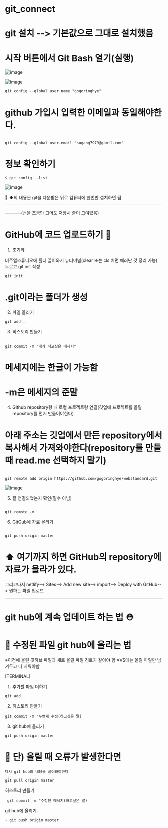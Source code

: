 # git_connect

# git 설치 --> 기본값으로 그대로 설치했음

# 시작 버튼에서 Git Bash 열기(실행)
![image](https://github.com/gogoringhye/git_connect/assets/145514996/35a9bc5e-f865-4089-aa6f-d5b45a778c10)

![image](https://github.com/gogoringhye/git_connect/assets/145514996/2f128e3b-0778-4127-baac-c974d0174f92)

```
git config --global user.name "gogoringhye"
```

# github 가입시 입력한 이메일과 동일해야한다.
```

git config --global user.email "sugang7979@gamil.com"
```

# 정보 확인하기
```
$ git config --list
```
![image](https://github.com/gogoringhye/git_connect/assets/145514996/a9e35240-2415-4c9f-9599-7b06f4cf6792)

👶 ⬆️의 내용은 git을 다운받은 뒤로 컴퓨터에 한번만 설치하면 됨

--------

--------(선을 조금만 그어도 저장시 줄이 그여있음)

# GitHub에 코드 업로드하기 🥶

1. 초기화

비주얼스튜디오에 폴더 끌어와서 뉴터미널(clear 또는 cls 치면 에러난 것 정리 가능) 누르고 git init 작성
```
git init
```

# .git이라는 폴더가 생성

2. 파일 올리기

```
git add .
```

3. 히스토리 만들기
```

git commit -m "내가 적고싶은 메세지" 
```
# 메세지에는 한글이 가능함
# -m은 메세지의 준말

4. Github repository랑 내 로컬 프로젝트랑 연결(깃업에 프로젝트를 올릴 repository를 먼저 만들어야한다)
# 아래 주소는 깃업에서 만든 repository에서 복사해서 가져와야한다(repository를 만들 때 read.me 선택하지 말기)

```

git remote add origin https://github.com/gogoringhye/webstandard.git
```
![image](https://github.com/gogoringhye/git_connect/assets/145514996/f67e899b-128d-471c-9605-9a601c634961)

5. 잘 연결되었는지 확인(필수 아님)
```

git remote -v
```

6. GitGub에 자료 올리기
```

git push origin master
```

# ⬆️ 여기까지 하면 GitHub의 repository에 자료가 올라가 있다.


그리고나서 netlify--> Sites--> Add new site--> import--> Deploy with GitHub--> 원하는 파일 업로드


--------------
# git hub에 계속 업데이트 하는 법 ⛑

# 👀 수정된 파일 git hub에 올리는 법
※이전에 올린 깃허브 파일과 새로 올릴 파일 경로가 같아야 함
※VS에는 올릴 파일만 남겨두고 다 지워야함

[TERMINAL]

1. 추가할 파일 더하기
```
git add .
```
2. 히스토리 만들기
```
git commit -m "두번째 수정(하고싶은 말)
```
3. git hub에 올리기
```
git push origin master
```

# 🥵 단) 올릴 때 오류가 발생한다면 
```
다시 git hub의 내용을 끌어와야한다
...
git pull origin master
```
히스토리 만들기
```
 git commit -m "수정된 메세지(하고싶은 말)
```
git hub에 올리기
```
- git push origin master
```
